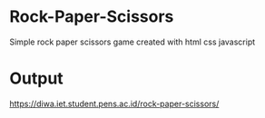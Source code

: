 # Rock-Paper-Scissors
Simple rock paper scissors game
created with html css javascript

# Output
https://diwa.iet.student.pens.ac.id/rock-paper-scissors/

